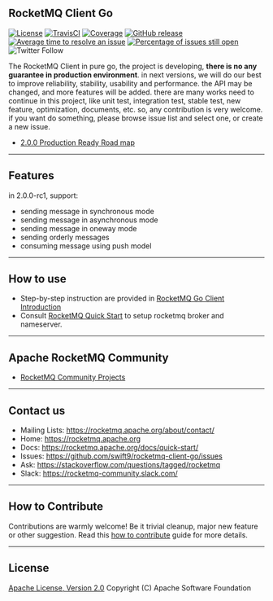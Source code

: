 ## RocketMQ Client Go
[![License](https://img.shields.io/badge/license-Apache%202-4EB1BA.svg)](https://www.apache.org/licenses/LICENSE-2.0.html)
[![TravisCI](https://travis-ci.org/apache/rocketmq-client-go.svg)](https://travis-ci.org/apache/rocketmq-client-go)
[![Coverage](https://codecov.io/gh/apache/rocketmq-client-go/branch/native/graph/badge.svg)](https://codecov.io/gh/apache/rocketmq-client-go/branch/native)
[![GitHub release](https://img.shields.io/badge/release-download-default.svg)](https://github.com/swift9/rocketmq-client-go/releases)
[![Average time to resolve an issue](http://isitmaintained.com/badge/resolution/apache/rocketmq-client-go.svg)](http://isitmaintained.com/project/apache/rocketmq-client-go "Average time to resolve an issue")
[![Percentage of issues still open](http://isitmaintained.com/badge/open/apache/rocketmq-client-go.svg)](http://isitmaintained.com/project/apache/rocketmq-client-go "Percentage of issues still open")
![Twitter Follow](https://img.shields.io/twitter/follow/ApacheRocketMQ?style=social)

The RocketMQ Client in pure go, the project is developing, **there is no any guarantee in production environment**. in next versions,
we will do our best to improve reliability, stability, usability and performance. the API may be changed, and more features will be added.
there are many works need to continue in this project, like unit test, integration test, stable test, new feature,
optimization, documents, etc. so, any contribution is very welcome. if you want do something, please browse issue list and select one,
or create a new issue.

- [2.0.0 Production Ready Road map](https://github.com/swift9/rocketmq-client-go/issues/57)

----------
## Features
in 2.0.0-rc1, support:
* sending message in synchronous mode
* sending message in asynchronous mode
* sending message in oneway mode
* sending orderly messages
* consuming message using push model

----------
## How to use
* Step-by-step instruction are provided in [RocketMQ Go Client Introduction](docs/Introduction.md)
* Consult [RocketMQ Quick Start](https://rocketmq.apache.org/docs/quick-start/) to setup rocketmq broker and nameserver.

----------
## Apache RocketMQ Community
* [RocketMQ Community Projects](https://github.com/apache/rocketmq-externals)

----------
## Contact us
* Mailing Lists: <https://rocketmq.apache.org/about/contact/>
* Home: <https://rocketmq.apache.org>
* Docs: <https://rocketmq.apache.org/docs/quick-start/>
* Issues: <https://github.com/swift9/rocketmq-client-go/issues>
* Ask: <https://stackoverflow.com/questions/tagged/rocketmq>
* Slack: <https://rocketmq-community.slack.com/>
 
---------- 
## How to Contribute
  Contributions are warmly welcome! Be it trivial cleanup, major new feature or other suggestion. Read this [how to contribute](http://rocketmq.apache.org/docs/how-to-contribute/) guide for more details. 
   
   
----------
## License
  [Apache License, Version 2.0](http://www.apache.org/licenses/LICENSE-2.0.html) Copyright (C) Apache Software Foundation
